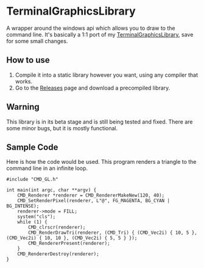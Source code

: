 # TerminalGraphicsLibrary

A wrapper around the windows api which allows you to draw to the command line. It's basically a 1:1 port of my [TerminalGraphicsLibrary](https://github.com/gaetano-foster/TerminalGraphicsLibrary), save for some small changes.

## How to use

1. Compile it into a static library however you want, using any compiler that works.
2. Go to the [Releases](https://github.com/gaetano-foster/CMDGraphicsLibrary/releases) page and download a precompiled library.

## Warning

This library is in its beta stage and is still being tested and fixed. There are some minor bugs, but it is mostly functional.

## Sample Code
Here is how the code would be used. This program renders a triangle to the command line in an infinite loop.

```
#include "CMD_GL.h"

int main(int argc, char **argv) {
	CMD_Renderer *renderer = CMD_RendererMakeNew(120, 40);
	CMD_SetRenderPixel(renderer, L"@", FG_MAGENTA, BG_CYAN | BG_INTENSE);
	renderer->mode = FILL;
	system("cls");
	while (1) {
		CMD_clrscr(renderer);
		CMD_RenderDrawTri(renderer, (CMD_Tri) { (CMD_Vec2i) { 10, 5 }, (CMD_Vec2i) { 10, 10 }, (CMD_Vec2i) { 5, 5 } });
		CMD_RendererPresent(renderer);
	}
	CMD_RendererDestroy(renderer);
}
```
